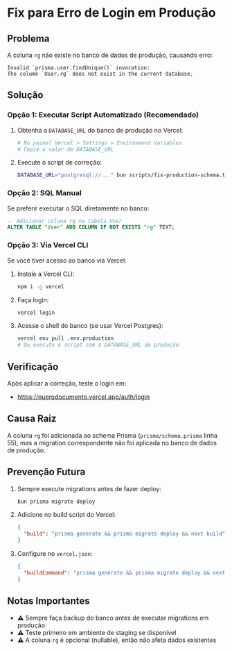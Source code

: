 # Fix para Erro de Login em Produção

## Problema
A coluna `rg` não existe no banco de dados de produção, causando erro:
```
Invalid `prisma.user.findUnique()` invocation:
The column `User.rg` does not exist in the current database.
```

## Solução

### Opção 1: Executar Script Automatizado (Recomendado)

1. Obtenha a `DATABASE_URL` do banco de produção no Vercel:
   ```bash
   # No painel Vercel > Settings > Environment Variables
   # Copie o valor de DATABASE_URL
   ```

2. Execute o script de correção:
   ```bash
   DATABASE_URL="postgresql://..." bun scripts/fix-production-schema.ts
   ```

### Opção 2: SQL Manual

Se preferir executar o SQL diretamente no banco:

```sql
-- Adicionar coluna rg na tabela User
ALTER TABLE "User" ADD COLUMN IF NOT EXISTS "rg" TEXT;
```

### Opção 3: Via Vercel CLI

Se você tiver acesso ao banco via Vercel:

1. Instale a Vercel CLI:
   ```bash
   npm i -g vercel
   ```

2. Faça login:
   ```bash
   vercel login
   ```

3. Acesse o shell do banco (se usar Vercel Postgres):
   ```bash
   vercel env pull .env.production
   # Ou execute o script com a DATABASE_URL de produção
   ```

## Verificação

Após aplicar a correção, teste o login em:
- https://querodocumento.vercel.app/auth/login

## Causa Raiz

A coluna `rg` foi adicionada ao schema Prisma (`prisma/schema.prisma` linha 55), mas a migration correspondente não foi aplicada no banco de dados de produção.

## Prevenção Futura

1. Sempre execute migrations antes de fazer deploy:
   ```bash
   bun prisma migrate deploy
   ```

2. Adicione no build script do Vercel:
   ```json
   {
     "build": "prisma generate && prisma migrate deploy && next build"
   }
   ```

3. Configure no `vercel.json`:
   ```json
   {
     "buildCommand": "prisma generate && prisma migrate deploy && next build"
   }
   ```

## Notas Importantes

- ⚠️ Sempre faça backup do banco antes de executar migrations em produção
- ⚠️ Teste primeiro em ambiente de staging se disponível
- ⚠️ A coluna `rg` é opcional (nullable), então não afeta dados existentes
